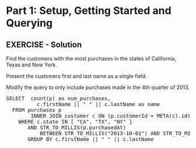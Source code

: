 # Part 1: Setup, Getting Started and Querying

## EXERCISE - Solution

Find the customers with the most purchases in the states of California, Texas and New York.

Present the customers first and last name as a single field.

Modify the query to only include purchases made in the 4th quarter of 2013.

<pre id="example">
SELECT  count(p) as num_purchases, 
          c.firstName || " " || c.lastName as name
  FROM purchases p
        INNER JOIN customer c ON (p.customerId = META(c).id)
    WHERE c.state IN [ "CA", "TX", "NY" ]
       AND STR_TO_MILLIS(p.purchasedAt) 
           BETWEEN STR_TO_MILLIS("2013-10-01") AND STR_TO_MILLIS("2014-01-01")
       GROUP BY c.firstName || " " || c.lastName
</pre>

